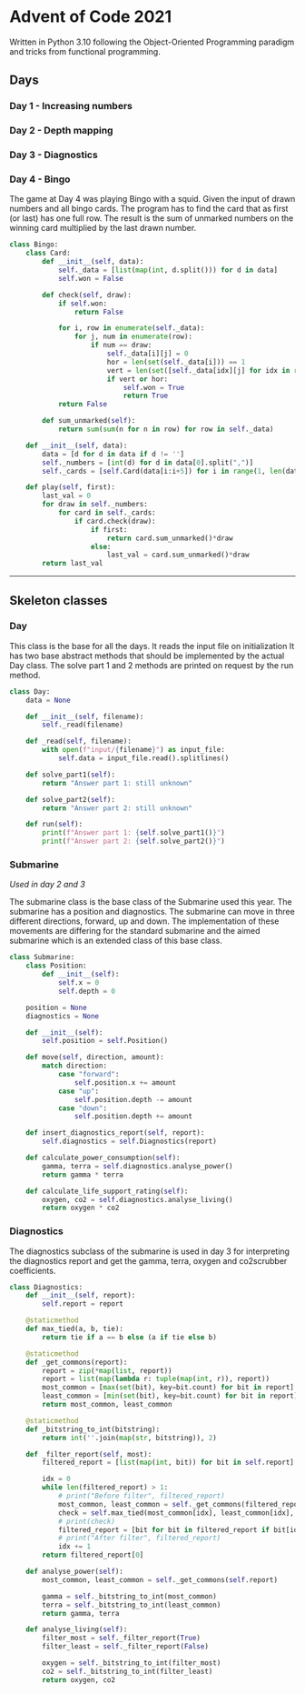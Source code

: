 # Advent of Code 2021

Written in Python 3.10 following the Object-Oriented Programming paradigm and tricks from functional programming.
## Days
### Day 1 - Increasing numbers

### Day 2 - Depth mapping

### Day 3 - Diagnostics

### Day 4 - Bingo
The game at Day 4 was playing Bingo with a squid. Given the input of drawn numbers and all bingo cards.
The program has to find the card that as first (or last) has one full row. The result is the sum of unmarked numbers
on the winning card multiplied by the last drawn number.
```python
class Bingo:
    class Card:
        def __init__(self, data):
            self._data = [list(map(int, d.split())) for d in data]
            self.won = False

        def check(self, draw):
            if self.won:
                return False

            for i, row in enumerate(self._data):
                for j, num in enumerate(row):
                    if num == draw:
                        self._data[i][j] = 0
                        hor = len(set(self._data[i])) == 1
                        vert = len(set([self._data[idx][j] for idx in range(0, 5)])) == 1
                        if vert or hor:
                            self.won = True
                            return True
            return False

        def sum_unmarked(self):
            return sum(sum(n for n in row) for row in self._data)

    def __init__(self, data):
        data = [d for d in data if d != '']
        self._numbers = [int(d) for d in data[0].split(",")]
        self._cards = [self.Card(data[i:i+5]) for i in range(1, len(data), 5)]

    def play(self, first):
        last_val = 0
        for draw in self._numbers:
            for card in self._cards:
                if card.check(draw):
                    if first:
                        return card.sum_unmarked()*draw
                    else:
                        last_val = card.sum_unmarked()*draw
        return last_val
```

***

## Skeleton classes

### Day
This class is the base for all the days. It reads the input file on initialization
It has two base abstract methods that should be implemented by the actual Day class. 
The solve part 1 and 2 methods are printed on request by the run method.
```python
class Day:
    data = None

    def __init__(self, filename):
        self._read(filename)

    def _read(self, filename):
        with open(f"input/{filename}") as input_file:
            self.data = input_file.read().splitlines()

    def solve_part1(self):
        return "Answer part 1: still unknown"

    def solve_part2(self):
        return "Answer part 2: still unknown"

    def run(self):
        print(f"Answer part 1: {self.solve_part1()}")
        print(f"Answer part 2: {self.solve_part2()}")
```

### Submarine
*Used in day 2 and 3*

The submarine class is the base class of the Submarine used this year. The submarine has a position
and diagnostics. The submarine can move in three different directions, forward, up and down. The implementation of these movements
are differing for the standard submarine and the aimed submarine which is an extended class of this base class.
```python
class Submarine:
    class Position:
        def __init__(self):
            self.x = 0
            self.depth = 0

    position = None
    diagnostics = None

    def __init__(self):
        self.position = self.Position()

    def move(self, direction, amount):
        match direction:
            case "forward":
                self.position.x += amount
            case "up":
                self.position.depth -= amount
            case "down":
                self.position.depth += amount

    def insert_diagnostics_report(self, report):
        self.diagnostics = self.Diagnostics(report)

    def calculate_power_consumption(self):
        gamma, terra = self.diagnostics.analyse_power()
        return gamma * terra

    def calculate_life_support_rating(self):
        oxygen, co2 = self.diagnostics.analyse_living()
        return oxygen * co2
```

### Diagnostics
The diagnostics subclass of the submarine is used in day 3 for interpreting the diagnostics report and get
the gamma, terra, oxygen and co2scrubber coefficients. 
```python
class Diagnostics:
    def __init__(self, report):
        self.report = report

    @staticmethod
    def max_tied(a, b, tie):
        return tie if a == b else (a if tie else b)

    @staticmethod
    def _get_commons(report):
        report = zip(*map(list, report))
        report = list(map(lambda r: tuple(map(int, r)), report))
        most_common = [max(set(bit), key=bit.count) for bit in report]
        least_common = [min(set(bit), key=bit.count) for bit in report]
        return most_common, least_common

    @staticmethod
    def _bitstring_to_int(bitstring):
        return int(''.join(map(str, bitstring)), 2)

    def _filter_report(self, most):
        filtered_report = [list(map(int, bit)) for bit in self.report]

        idx = 0
        while len(filtered_report) > 1:
            # print("Before filter", filtered_report)
            most_common, least_common = self._get_commons(filtered_report)
            check = self.max_tied(most_common[idx], least_common[idx], int(most))
            # print(check)
            filtered_report = [bit for bit in filtered_report if bit[idx] == check]
            # print("After filter", filtered_report)
            idx += 1
        return filtered_report[0]

    def analyse_power(self):
        most_common, least_common = self._get_commons(self.report)

        gamma = self._bitstring_to_int(most_common)
        terra = self._bitstring_to_int(least_common)
        return gamma, terra

    def analyse_living(self):
        filter_most = self._filter_report(True)
        filter_least = self._filter_report(False)

        oxygen = self._bitstring_to_int(filter_most)
        co2 = self._bitstring_to_int(filter_least)
        return oxygen, co2
```